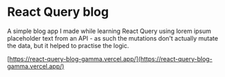 # React Query blog

A simple blog app I made while learning React Query using lorem ipsum placeholder text from an API - as such the mutations don't actually mutate the data, but it helped to practise the logic.

[https://react-query-blog-gamma.vercel.app/](https://react-query-blog-gamma.vercel.app/)